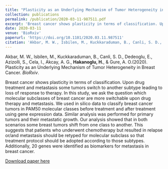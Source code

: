 ```yaml
---
title: "Plasticity as an Underlying Mechanism of Tumor Heterogeneity in Breast Cancer"
collection: publications
permalink: /publication/2020-03-11-987511.pdf
excerpt: 'Breast cancer shows plasticity in terms of classification. Upon drug treatment and metastasis some tumors switch to another subtype leading to loss of response to therapy. In this study, we ask the question which molecular subclasses of breast cancer are more switchable upon drug therapy and metastasis. We used in silico data to classify breast cancer tumors in PAM50 molecular classes before treatment and after treatment using gene expression data. Similar analysis was performed for primary tumors and their metastatic growth. Our analysis showed that in both scenarios some breast tumors shift from one class to another. This suggests that patients who underwent chemotherapy but resulted in relapse or/and metastasis should be retyped for molecular subclass so that treatment protocol should be adopted according to those subtypes. Additionally, 20 genes were identified as biomarkers for metastasis in breast cancer.'
date: 2020-03-11
venue: 'BioRxiv'
paperurl: 'https://doi.org/10.1101/2020.03.11.987511'
citation: 'Akbar, M. W., Isbilen, M., Kuckkaraduman, B., Canli, S. D., Dedeoglu, E., Azizolli, S., Cela, I., Akcay, A. G., <b>Hakanoglu, H.</b>, & Gure, A. O. (2020). &quot;Plasticity as an Underlying Mechanism of Tumor Heterogeneity in Breast Cancer&quot; <i>BioRxiv</i>.'
---
```

Akbar, M. W., Isbilen, M., Kuckkaraduman, B., Canli, S. D., Dedeoglu, E., Azizolli, S., Cela, I., Akcay, A. G., <b>Hakanoglu, H.</b>, & Gure, A. O.(2020). Plasticity as an Underlying Mechanism of Tumor Heterogeneity in Breast Cancer. <i>BioRxiv</i>.

Breast cancer shows plasticity in terms of classification. Upon drug treatment and metastasis some tumors switch to another subtype leading to loss of response to therapy. In this study, we ask the question which molecular subclasses of breast cancer are more switchable upon drug therapy and metastasis. We used in silico data to classify breast cancer tumors in PAM50 molecular classes before treatment and after treatment using gene expression data. Similar analysis was performed for primary tumors and their metastatic growth. Our analysis showed that in both scenarios some breast tumors shift from one class to another. This suggests that patients who underwent chemotherapy but resulted in relapse or/and metastasis should be retyped for molecular subclass so that treatment protocol should be adopted according to those subtypes. Additionally, 20 genes were identified as biomarkers for metastasis in breast cancer.

[Download paper here](http://hasimhko.github.io/files/2020-03-11-987511.pdf)

